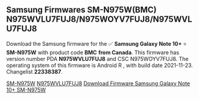 <h2>Samsung Firmwares SM-N975W(BMC) N975WVLU7FUJ8/N975WOYV7FUJ8/N975WVLU7FUJ8</h2>
Download the Samsung firmware for the ✅ <strong>Samsung Galaxy Note 10+ </strong> ⭐ <strong>SM-N975W</strong> with product code <strong>BMC</strong> <strong> from Canada</strong>. This firmware has version number PDA <strong>N975WVLU7FUJ8</strong> and CSC N975WOYV7FUJ8. The operating system of this firmware is Android R , with build date 2021-11-23. Changelist <strong>22338387</strong>.


[SM-N975W](https://samfirm.shop/samsung/model/SM-N975W)
[N975WVLU7FUJ8](https://samfirm.shop/samsung/pda/N975WVLU7FUJ8)
[Download Firmware Samsung Galaxy Note 10+ SM-N975W](https://samfirm.shop/samsung/firmware/476221)
